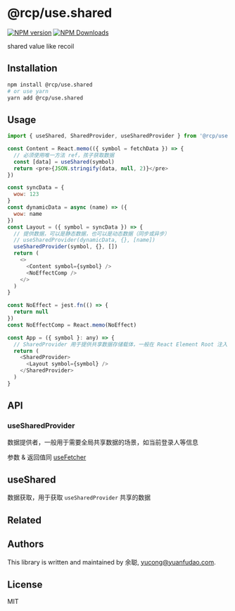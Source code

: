 # @rcp/use.shared

[![NPM version](https://img.shields.io/npm/v/@rcp/use.shared.svg?style=flat-square)](https://www.npmjs.com/package/@rcp/use.shared)
[![NPM Downloads](https://img.shields.io/npm/dm/@rcp/use.shared.svg?style=flat-square&maxAge=43200)](https://www.npmjs.com/package/@rcp/use.shared)

shared value like recoil

## Installation

```bash
npm install @rcp/use.shared
# or use yarn
yarn add @rcp/use.shared
```

## Usage

```javascript
import { useShared, SharedProvider, useSharedProvider } from '@rcp/use.shared'

const Content = React.memo(({ symbol = fetchData }) => {
  // 必须使用唯一方法 ref，孩子获取数据
  const [data] = useShared(symbol)
  return <pre>{JSON.stringify(data, null, 2)}</pre>
})

const syncData = {
  wow: 123
}
const dynamicData = async (name) => ({
  wow: name
})
const Layout = ({ symbol = syncData }) => {
  // 提供数据，可以是静态数据，也可以是动态数据（同步或异步）
  // useSharedProvider(dynamicData, {}, [name])
  useSharedProvider(symbol, {}, [])
  return (
    <>
      <Content symbol={symbol} />
      <NoEffectComp />
    </>
  )
}

const NoEffect = jest.fn(() => {
  return null
})
const NoEffectComp = React.memo(NoEffect)

const App = ({ symbol }: any) => {
  // SharedProvider 用于提供共享数据存储载体，一般在 React Element Root 注入
  return (
    <SharedProvider>
      <Layout symbol={symbol} />
    </SharedProvider>
  )
}
```

## API

### useSharedProvider

数据提供者，一般用于需要全局共享数据的场景，如当前登录人等信息

参数 & 返回值同 [useFetcher](../use.fetcher)

## useShared

数据获取，用于获取 `useSharedProvider` 共享的数据

## Related

## Authors

This library is written and maintained by 余聪, <a href="mailto:yucong@yuanfudao.com">yucong@yuanfudao.com</a>.

## License

MIT
